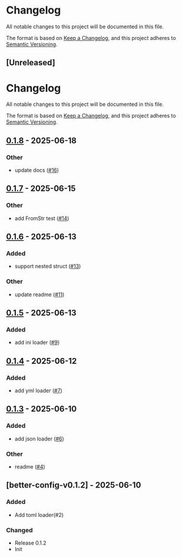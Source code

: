 # Changelog

All notable changes to this project will be documented in this file.

The format is based on [Keep a Changelog](https://keepachangelog.com/en/1.0.0/),
and this project adheres to [Semantic Versioning](https://semver.org/spec/v2.0.0.html).

## [Unreleased]
# Changelog

All notable changes to this project will be documented in this file.

The format is based on [Keep a Changelog](https://keepachangelog.com/en/1.0.0/),
and this project adheres to [Semantic Versioning](https://semver.org/spec/v2.0.0.html).

## [0.1.8](https://github.com/bingryan/better-config-rs/compare/better-config-v0.1.7...better-config-v0.1.8) - 2025-06-18

### Other

- update docs ([#16](https://github.com/bingryan/better-config-rs/pull/16))

## [0.1.7](https://github.com/bingryan/better-config-rs/compare/better-config-v0.1.6...better-config-v0.1.7) - 2025-06-15

### Other

- add FromStr test ([#14](https://github.com/bingryan/better-config-rs/pull/14))

## [0.1.6](https://github.com/bingryan/better-config-rs/compare/better-config-v0.1.5...better-config-v0.1.6) - 2025-06-13

### Added

- support nested struct ([#13](https://github.com/bingryan/better-config-rs/pull/13))

### Other

- update readme ([#11](https://github.com/bingryan/better-config-rs/pull/11))

## [0.1.5](https://github.com/bingryan/better-config-rs/compare/better-config-v0.1.4...better-config-v0.1.5) - 2025-06-13

### Added

- add ini loader ([#9](https://github.com/bingryan/better-config-rs/pull/9))

## [0.1.4](https://github.com/bingryan/better-config-rs/compare/better-config-v0.1.3...better-config-v0.1.4) - 2025-06-12

### Added

- add yml loader ([#7](https://github.com/bingryan/better-config-rs/pull/7))

## [0.1.3](https://github.com/bingryan/better-config-rs/compare/better-config-v0.1.2...better-config-v0.1.3) - 2025-06-10

### Added

- add json loader ([#6](https://github.com/bingryan/better-config-rs/pull/6))

### Other

- readme ([#4](https://github.com/bingryan/better-config-rs/pull/4))

## [better-config-v0.1.2] - 2025-06-10

### Added

-   Add toml loader(#2)

### Changed

-   Release 0.1.2
-   Init

